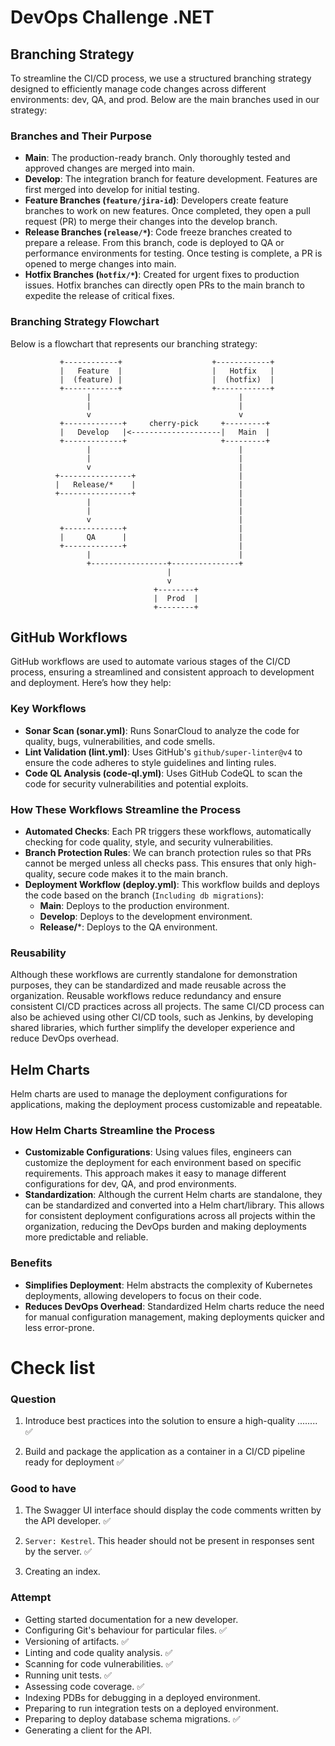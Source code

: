 # DevOps Challenge .NET

## Branching Strategy

To streamline the CI/CD process, we use a structured branching strategy designed to efficiently manage code changes across different environments: dev, QA, and prod. Below are the main branches used in our strategy:

### Branches and Their Purpose

- **Main**: The production-ready branch. Only thoroughly tested and approved changes are merged into main.
- **Develop**: The integration branch for feature development. Features are first merged into develop for initial testing.
- **Feature Branches (`feature/jira-id`)**: Developers create feature branches to work on new features. Once completed, they open a pull request (PR) to merge their changes into the develop branch.
- **Release Branches (`release/*`)**: Code freeze branches created to prepare a release. From this branch, code is deployed to QA or performance environments for testing. Once testing is complete, a PR is opened to merge changes into main.
- **Hotfix Branches (`hotfix/*`)**: Created for urgent fixes to production issues. Hotfix branches can directly open PRs to the main branch to expedite the release of critical fixes.

### Branching Strategy Flowchart

Below is a flowchart that represents our branching strategy:

```
           +------------+                    +------------+
           |   Feature  |                    |   Hotfix   |
           |  (feature) |                    |  (hotfix)  |
           +------------+                    +------------+
                 |                                 |
                 |                                 |
                 v                                 v
           +-------------+     cherry-pick     +---------+
           |   Develop   |<--------------------|   Main  |
           +-------------+                     +---------+
                 |                                 |
                 |                                 |
                 v                                 |
          +----------------+                       |
          |   Release/*    |                       |
          +----------------+                       |
                 |                                 |
                 |                                 |
                 v                                 |
           +-------------+                         |
           |     QA      |                         |
           +-------------+                         |
                 |                                 |
                 +-----------------+---------------+
                                   |
                                   v
                                +--------+
                                |  Prod  |
                                +--------+
```

## GitHub Workflows

GitHub workflows are used to automate various stages of the CI/CD process, ensuring a streamlined and consistent approach to development and deployment. Here’s how they help:

### Key Workflows

- **Sonar Scan (sonar.yml)**: Runs SonarCloud to analyze the code for quality, bugs, vulnerabilities, and code smells.
- **Lint Validation (lint.yml)**: Uses GitHub's `github/super-linter@v4` to ensure the code adheres to style guidelines and linting rules.
- **Code QL Analysis (code-ql.yml)**: Uses GitHub CodeQL to scan the code for security vulnerabilities and potential exploits.

### How These Workflows Streamline the Process

- **Automated Checks**: Each PR triggers these workflows, automatically checking for code quality, style, and security vulnerabilities.
- **Branch Protection Rules**: We can branch protection rules so that PRs cannot be merged unless all checks pass. This ensures that only high-quality, secure code makes it to the main branch.
- **Deployment Workflow (deploy.yml)**: This workflow builds and deploys the code based on the branch (`Including db migrations`):
  - **Main**: Deploys to the production environment.
  - **Develop**: Deploys to the development environment.
  - **Release/***: Deploys to the QA environment.

### Reusability

Although these workflows are currently standalone for demonstration purposes, they can be standardized and made reusable across the organization. Reusable workflows reduce redundancy and ensure consistent CI/CD practices across all projects. The same CI/CD process can also be achieved using other CI/CD tools, such as Jenkins, by developing shared libraries, which further simplify the developer experience and reduce DevOps overhead.

## Helm Charts

Helm charts are used to manage the deployment configurations for applications, making the deployment process customizable and repeatable.

### How Helm Charts Streamline the Process

- **Customizable Configurations**: Using values files, engineers can customize the deployment for each environment based on specific requirements. This approach makes it easy to manage different configurations for dev, QA, and prod environments.
- **Standardization**: Although the current Helm charts are standalone, they can be standardized and converted into a Helm chart/library. This allows for consistent deployment configurations across all projects within the organization, reducing the DevOps burden and making deployments more predictable and reliable.

### Benefits

- **Simplifies Deployment**: Helm abstracts the complexity of Kubernetes deployments, allowing developers to focus on their code.
- **Reduces DevOps Overhead**: Standardized Helm charts reduce the need for manual configuration management, making deployments quicker and less error-prone.

# Check list
### Question
1. Introduce best practices into the solution to ensure a high-quality ........ :white_check_mark:

2. Build and package the application as a container in a CI/CD pipeline ready for deployment :white_check_mark:

### Good to have
1. The Swagger UI interface should display the code comments written by the API developer. :white_check_mark:

2. `Server: Kestrel`. This header should not be present in responses sent by the server. :white_check_mark:

3. Creating an index.

### Attempt
* Getting started documentation for a new developer.
* Configuring Git's behaviour for particular files. :white_check_mark:
* Versioning of artifacts. :white_check_mark:
* Linting and code quality analysis. :white_check_mark:
* Scanning for code vulnerabilities. :white_check_mark:
* Running unit tests. :white_check_mark:
* Assessing code coverage. :white_check_mark:
* Indexing PDBs for debugging in a deployed environment.
* Preparing to run integration tests on a deployed environment.
* Preparing to deploy database schema migrations. :white_check_mark:
* Generating a client for the API.



